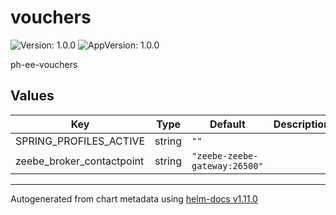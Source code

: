 # vouchers

![Version: 1.0.0](https://img.shields.io/badge/Version-1.0.0-informational?style=flat-square) ![AppVersion: 1.0.0](https://img.shields.io/badge/AppVersion-1.0.0-informational?style=flat-square)

ph-ee-vouchers

## Values

| Key | Type | Default | Description |
|-----|------|---------|-------------|
| SPRING_PROFILES_ACTIVE | string | `""` |  |
| zeebe_broker_contactpoint | string | `"zeebe-zeebe-gateway:26500"` |  |

----------------------------------------------
Autogenerated from chart metadata using [helm-docs v1.11.0](https://github.com/norwoodj/helm-docs/releases/v1.11.0)
